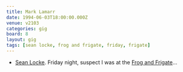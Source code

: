```yaml
---
title: Mark Lamarr
date: 1994-06-03T18:00:00.000Z
venue: v2103
categories: gig
board: 8
layout: gig
tags: [sean locke, frog and frigate, friday, frigate]
---
```

+ <a href="/wiki/sean+locke">Sean Locke</a>. Friday night, suspect I was at the <a href="/wiki/frog+and+frigate">Frog and Frigate</a>...